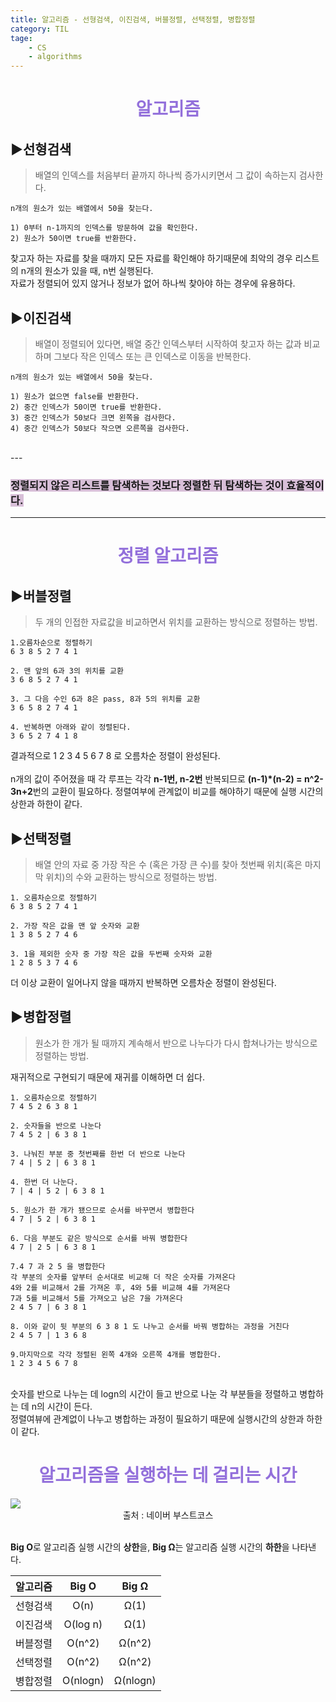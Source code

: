 ```yaml
---
title: 알고리즘 - 선형검색, 이진검색, 버블정렬, 선택정렬, 병합정렬
category: TIL
tage:
    - CS
    - algorithms
---
```


<div align=center><span style='color:mediumpurple'><h1>알고리즘</h1></span></div>

## ▶️선형검색

>배열의 인덱스를 처음부터 끝까지 하나씩 증가시키면서 그 값이 속하는지 검사한다.

```
n개의 원소가 있는 배열에서 50을 찾는다.

1) 0부터 n-1까지의 인덱스를 방문하여 값을 확인한다.
2) 원소가 50이면 true를 반환한다.
```

찾고자 하는 자료를 찾을 때까지 모든 자료를 확인해야 하기때문에 최악의 경우 리스트의 n개의 원소가 있을 때, n번 실행된다.<br>
자료가 정렬되어 있지 않거나 정보가 없어 하나씩 찾아야 하는 경우에 유용하다.

## ▶️이진검색

>배열이 정렬되어 있다면, 배열 중간 인덱스부터 시작하여 찾고자 하는 값과 비교하며 그보다 작은 인덱스 또는 큰 인덱스로 이동을 반복한다.

```
n개의 원소가 있는 배열에서 50을 찾는다.

1) 원소가 없으면 false를 반환한다.
2) 중간 인덱스가 50이면 true를 반환한다.
3) 중간 인덱스가 50보다 크면 왼쪽을 검사한다.
4) 중간 인덱스가 50보다 작으면 오른쪽을 검사한다.
```
<br>
---

### <span style='background-color:thistle'>정렬되지 않은 리스트를 탐색하는 것보다 정렬한 뒤 탐색하는 것이 효율적이다.</span>

---

<div align=center><span style='color:mediumpurple'><h1>정렬 알고리즘</h1></span></div>

## ▶️버블정렬

>두 개의 인접한 자료값을 비교하면서 위치를 교환하는 방식으로 정렬하는 방법.

```
1.오름차순으로 정렬하기 
6 3 8 5 2 7 4 1
```
```
2. 맨 앞의 6과 3의 위치를 교환
3 6 8 5 2 7 4 1 
```
```
3. 그 다음 수인 6과 8은 pass, 8과 5의 위치를 교환 
3 6 5 8 2 7 4 1
```
```
4. 반복하면 아래와 같이 정렬된다.
3 6 5 2 7 4 1 8
```
결과적으로 1 2 3 4 5 6 7 8 로 오름차순 정렬이 완성된다.
<br>
<br>
n개의 값이 주어졌을 때 각 루프는 각각 **n-1번, n-2번** 반복되므로 **(n-1)*(n-2) = n^2-3n+2**번의 교환이 필요하다. 정렬여부에 관계없이 비교를 해야하기 때문에 실행 시간의 상한과 하한이 같다.

## ▶️선택정렬

> 배열 안의 자료 중 가장 작은 수 (혹은 가장 큰 수)를 찾아 첫번째 위치(혹은 마지막 위치)의 수와 교환하는 방식으로 정렬하는 방법.

```
1. 오름차순으로 정렬하기
6 3 8 5 2 7 4 1
```
```
2. 가장 작은 값을 맨 앞 숫자와 교환
1 3 8 5 2 7 4 6
```
```
3. 1을 제외한 숫자 중 가장 작은 값을 두번째 숫자와 교환
1 2 8 5 3 7 4 6
```
더 이상 교환이 일어나지 않을 때까지 반복하면 오름차순 정렬이 완성된다.

## ▶️병합정렬

> 원소가 한 개가 될 때까지 계속해서 반으로 나누다가 다시 합쳐나가는 방식으로 정렬하는 방법.

재귀적으로 구현되기 때문에 재귀를 이해하면 더 쉽다.
```
1. 오름차순으로 정렬하기
7 4 5 2 6 3 8 1
```
```
2. 숫자들을 반으로 나눈다
7 4 5 2 | 6 3 8 1
```
```
3. 나눠진 부분 중 첫번째를 한번 더 반으로 나눈다
7 4 | 5 2 | 6 3 8 1
```
```
4. 한번 더 나눈다.
7 | 4 | 5 2 | 6 3 8 1
```
```
5. 원소가 한 개가 됐으므로 순서를 바꾸면서 병합한다
4 7 | 5 2 | 6 3 8 1
```
```
6. 다음 부분도 같은 방식으로 순서를 바꿔 병합한다
4 7 | 2 5 | 6 3 8 1
```

```
7.4 7 과 2 5 을 병합한다
각 부분의 숫자를 앞부터 순서대로 비교해 더 작은 숫자를 가져온다
4와 2를 비교해서 2를 가져온 후, 4와 5를 비교해 4를 가져온다
7과 5를 비교해서 5를 가져오고 남은 7을 가져온다
2 4 5 7 | 6 3 8 1
```
```
8. 이와 같이 뒷 부분의 6 3 8 1 도 나누고 순서를 바꿔 병합하는 과정을 거친다
2 4 5 7 | 1 3 6 8
```
```
9.마지막으로 각각 정렬된 왼쪽 4개와 오른쪽 4개를 병합한다.
1 2 3 4 5 6 7 8
```
<br>
숫자를 반으로 나누는 데 logn의 시간이 들고 반으로 나눈 각 부분들을 정렬하고 병합하는 데 n의 시간이 든다.<br>
정렬여뷰에 관계없이 나누고 병합하는 과정이 필요하기 때문에 실행시간의 상한과 하한이 같다.

<div align=center><span style='color:mediumpurple'><h1>알고리즘을 실행하는 데 걸리는 시간</h1></span></div>

<div><img src='https://cs50.harvard.edu/x/2020/notes/3/running_time.png'></div>
<div align=center> <span style='font-size:14px'>출처 : 네이버 부스트코스</span></div>
<br>

**Big O**로 알고리즘 실행 시간의 **상한**을, **Big Ω**는 알고리즘 실행 시간의 **하한**을 나타낸다.

|알고리즘|Big O|Big Ω|
|:--:|:--:|:--:|
|선형검색|O(n)|Ω(1)|
|이진검색|O(log n)|Ω(1)|
|버블정렬|O(n^2)|Ω(n^2)|
|선택정렬|O(n^2)|Ω(n^2)|
|병합정렬|O(nlogn)|Ω(nlogn)|